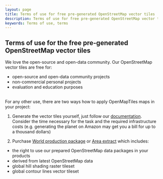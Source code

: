 ```yaml
---
layout: page
title: Terms of use for free pre-generated OpenStreetMap vector tiles
description: Terms of use for free pre-generated OpenStreetMap vector tiles
keywords: Terms of use, terms
---
```


## Terms of use for the free pre-generated OpenStreetMap vector tiles

We love the open-source and open-data community. Our OpenStreetMap vector tiles are free for:

- open-source and open-data community projects
- non-commercial personal projects
- evaluation and education purposes

<br>
For any other use, there are two ways how to apply OpenMapTiles maps in your project: 

1) Generate the vector tiles yourself, just follow our [documentation](/docs/).
Consider the time necessary for the task and the required infrastructure costs (e.g. generating the planet 
on Amazon may get you a bill for up to a thousand dollars)

2) Purchase [World production package](https://openmaptiles.com/production-package/) or [Area extract](https://openmaptiles.com/extracts/) which includes:

 - the right to use our prepared OpenStreetMap data packages in your products
 - derived from latest OpenStreetMap data
 - global hill shading raster tileset
 - global contour lines vector tileset

